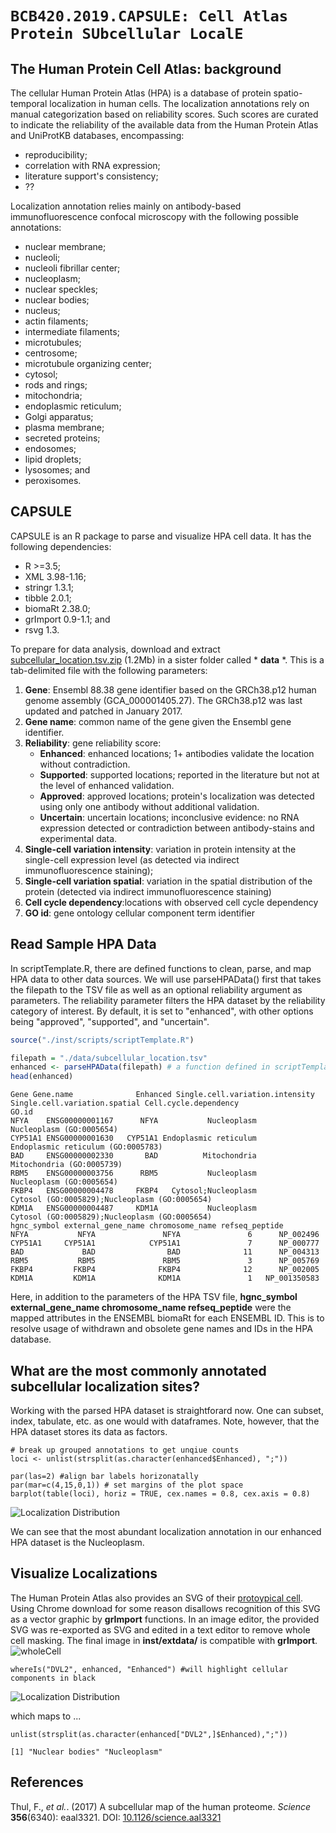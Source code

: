 # `BCB420.2019.CAPSULE: Cell Atlas Protein SUbcellular LocalE`

## The Human Protein Cell Atlas: background
The cellular Human Protein Atlas (HPA) is a database of protein spatio-temporal localization in human cells. The localization annotations rely on manual categorization based on reliability scores. Such scores are curated to indicate the reliability of the available data from the Human Protein Atlas and UniProtKB databases, encompassing:
* reproducibility;
* correlation with RNA expression;
* literature support's consistency;
* ?? 

Localization annotation relies mainly on antibody-based immunofluorescence confocal microscopy with the following possible annotations:
* nuclear membrane;
* nucleoli;
* nucleoli fibrillar center;
* nucleoplasm;
* nuclear speckles;
* nuclear bodies;
* nucleus;
* actin filaments;
* intermediate filaments;
* microtubules;
* centrosome;
* microtubule organizing center;
* cytosol;
* rods and rings;
* mitochondria;
* endoplasmic reticulum;
* Golgi apparatus;
* plasma membrane;
* secreted proteins;
* endosomes;
* lipid droplets;
* lysosomes; and
* peroxisomes.

## CAPSULE
CAPSULE is an R package to parse and visualize HPA cell data. It has the following dependencies:
* R  >=3.5;
* XML 3.98-1.16; 
* stringr 1.3.1;
* tibble 2.0.1; 
* biomaRt 2.38.0;
* grImport 0.9-1.1; and
* rsvg 1.3.

To prepare for data analysis, download and extract [subcellular_location.tsv.zip](https://www.proteinatlas.org/download/subcellular_location.tsv.zip) (1.2Mb) in a sister folder called * **data** *. This is a tab-delimited file with the following parameters:
1. **Gene**: Ensembl 88.38 gene identifier based on the GRCh38.p12 human genome assembly (GCA_000001405.27). The GRCh38.p12 was last updated and patched in January 2017.
2. **Gene name**: common name of the gene given the Ensembl gene identifier.
3. **Reliability**: gene reliability score:
     - **Enhanced**: enhanced locations; 1+ antibodies validate the location without contradiction.
     - **Supported**: supported locations; reported in the literature but not at the level of enhanced validation.
     - **Approved**: approved locations; protein's localization was detected using only one antibody without additional validation.
     - **Uncertain**: uncertain locations; inconclusive evidence: no RNA expression detected or contradiction between antibody-stains and experimental data.
4. **Single-cell variation intensity**: variation in protein intensity at the single-cell expression level (as detected via indirect immunofluorescence staining);
5. **Single-cell variation spatial**: variation in the spatial distribution of the protein (detected via indirect immunofluorescence staining)
6. **Cell cycle dependency**:locations with observed cell cycle dependency 
7. **GO id**: gene ontology cellular component term identifier

## Read Sample HPA Data
In scriptTemplate.R, there are defined functions to clean, parse, and map HPA data to other data sources. We will use parseHPAData() first that takes the filepath to the TSV file as well as an optional reliability argument as parameters. The reliability parameter filters the HPA dataset by the reliability category of interest. By default, it is set to "enhanced", with other options being "approved", "supported", and "uncertain".

```R
source("./inst/scripts/scriptTemplate.R")

filepath = "./data/subcellular_location.tsv"
enhanced <- parseHPAData(filepath) # a function defined in scriptTemplate.R
head(enhanced)
```

```text
Gene Gene.name              Enhanced Single.cell.variation.intensity Single.cell.variation.spatial Cell.cycle.dependency                                         GO.id
NFYA    ENSG00000001167      NFYA           Nucleoplasm                                                                                                          Nucleoplasm (GO:0005654)
CYP51A1 ENSG00000001630   CYP51A1 Endoplasmic reticulum                                                                                                Endoplasmic reticulum (GO:0005783)
BAD     ENSG00000002330       BAD          Mitochondria                                                                                                         Mitochondria (GO:0005739)
RBM5    ENSG00000003756      RBM5           Nucleoplasm                                                                                                          Nucleoplasm (GO:0005654)
FKBP4   ENSG00000004478     FKBP4   Cytosol;Nucleoplasm                                                                                     Cytosol (GO:0005829);Nucleoplasm (GO:0005654)
KDM1A   ENSG00000004487     KDM1A           Nucleoplasm                                                                                     Cytosol (GO:0005829);Nucleoplasm (GO:0005654)
hgnc_symbol external_gene_name chromosome_name refseq_peptide
NFYA           NFYA               NFYA               6      NP_002496
CYP51A1     CYP51A1            CYP51A1               7      NP_000777
BAD             BAD                BAD              11      NP_004313
RBM5           RBM5               RBM5               3      NP_005769
FKBP4         FKBP4              FKBP4              12      NP_002005
KDM1A         KDM1A              KDM1A               1   NP_001350583
```
Here, in addition to the parameters of the HPA TSV file, **hgnc_symbol external_gene_name chromosome_name refseq_peptide** were the mapped attributes in the ENSEMBL biomaRt for each ENSEMBL ID. This is to resolve usage of withdrawn and obsolete gene names and IDs in the HPA database.

## What are the most commonly annotated subcellular localization sites?
Working with the parsed HPA dataset is straightforard now. One can subset, index, tabulate, etc. as one would with dataframes. Note, however, that the HPA dataset stores its data as factors.

```
# break up grouped annotations to get unqiue counts
loci <- unlist(strsplit(as.character(enhanced$Enhanced), ";"))

par(las=2) #align bar labels horizonatally
par(mar=c(4,15,0,1)) # set margins of the plot space
barplot(table(loci), horiz = TRUE, cex.names = 0.8, cex.axis = 0.8)
```
![Localization Distribution](https://raw.githubusercontent.com/NElnour/capsule/master/inst/extdata/locDist.png)

We can see that the most abundant localization annotation in our enhanced HPA dataset is the Nucleoplasm.

## Visualize Localizations
The Human Protein Atlas also provides an SVG of their [protoypical cell](https://www.proteinatlas.org/about/download). Using Chrome download for some reason disallows recognition of this SVG as a vector graphic by **grImport** functions. In an image editor, the provided SVG was re-exported as SVG and edited in a text editor to remove whole cell masking. The final image in **inst/extdata/** is compatible with **grImport**.
![wholeCell](https://raw.githubusercontent.com/NElnour/capsule/master/inst/extdata/cell.svg) 
```
whereIs("DVL2", enhanced, "Enhanced") #will highlight cellular components in black
```
![Localization Distribution](https://raw.githubusercontent.com/NElnour/capsule/master/inst/extdata/DVL2Loci.png) 

which maps to ...
```
unlist(strsplit(as.character(enhanced["DVL2",]$Enhanced),";"))
```
```text
[1] "Nuclear bodies" "Nucleoplasm"   
```

## References
Thul, F., *et al.*. (2017) A subcellular map of the human proteome. *Science* **356**(6340): eaal3321. DOI: [10.1126/science.aal3321](http://science.sciencemag.org/content/356/6340/eaal3321)
<!-- END -->
